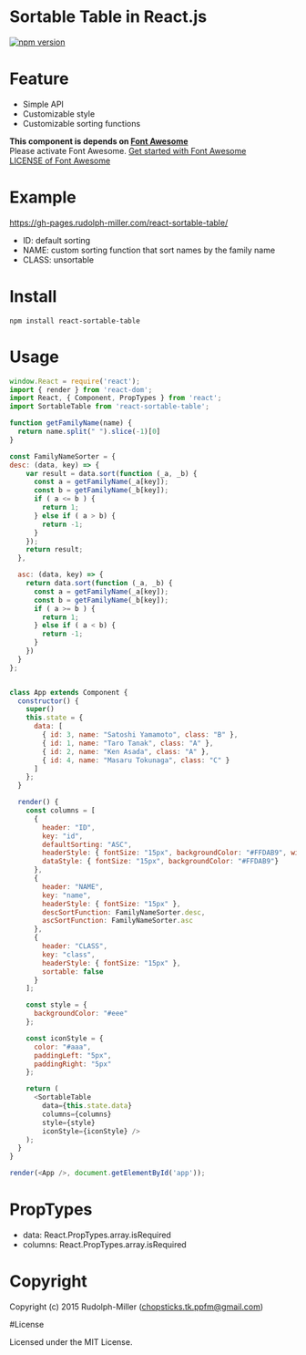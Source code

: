 # Sortable Table in React.js

[![npm version](https://badge.fury.io/js/react-sortable-table.svg)](http://badge.fury.io/js/react-sortable-table)

# Feature

- Simple API
- Customizable style
- Customizable sorting functions

__This component is depends on [Font Awesome](http://fortawesome.github.io/Font-Awesome/)__  
Please activate Font Awesome. [Get started with Font Awesome](http://fortawesome.github.io/Font-Awesome/get-started/)    
[LICENSE of Font Awesome](http://fortawesome.github.io/Font-Awesome/license/)

# Example

https://gh-pages.rudolph-miller.com/react-sortable-table/
- ID: default sorting
- NAME: custom sorting function that sort names by the family name
- CLASS: unsortable

# Install

```
npm install react-sortable-table
```

# Usage

```js
window.React = require('react');
import { render } from 'react-dom';
import React, { Component, PropTypes } from 'react';
import SortableTable from 'react-sortable-table';

function getFamilyName(name) {
  return name.split(" ").slice(-1)[0]
}

const FamilyNameSorter = {
desc: (data, key) => {
    var result = data.sort(function (_a, _b) {
      const a = getFamilyName(_a[key]);
      const b = getFamilyName(_b[key]);
      if ( a <= b ) {
        return 1;
      } else if ( a > b) {
        return -1;
      }
    });
    return result;
  },

  asc: (data, key) => {
    return data.sort(function (_a, _b) {
      const a = getFamilyName(_a[key]);
      const b = getFamilyName(_b[key]);
      if ( a >= b ) {
        return 1;
      } else if ( a < b) {
        return -1;
      }
    })
  }
};


class App extends Component {
  constructor() {
    super()
    this.state = {
      data: [
        { id: 3, name: "Satoshi Yamamoto", class: "B" },
        { id: 1, name: "Taro Tanak", class: "A" },
        { id: 2, name: "Ken Asada", class: "A" },
        { id: 4, name: "Masaru Tokunaga", class: "C" }
      ]
    };
  }

  render() {
    const columns = [
      {
        header: "ID",
        key: "id",
        defaultSorting: "ASC",
        headerStyle: { fontSize: "15px", backgroundColor: "#FFDAB9", width: "100px" },
        dataStyle: { fontSize: "15px", backgroundColor: "#FFDAB9"}
      },
      {
        header: "NAME",
        key: "name",
        headerStyle: { fontSize: "15px" },
        descSortFunction: FamilyNameSorter.desc,
        ascSortFunction: FamilyNameSorter.asc
      },
      {
        header: "CLASS",
        key: "class",
        headerStyle: { fontSize: "15px" },
        sortable: false
      }
    ];

    const style = {
      backgroundColor: "#eee"
    };

    const iconStyle = {
      color: "#aaa",
      paddingLeft: "5px",
      paddingRight: "5px"
    };

    return (
      <SortableTable
        data={this.state.data}
        columns={columns}
        style={style}
        iconStyle={iconStyle} />
    );
  }
}

render(<App />, document.getElementById('app'));
```

# PropTypes

- data: React.PropTypes.array.isRequired
- columns: React.PropTypes.array.isRequired

# Copyright

Copyright (c) 2015 Rudolph-Miller (chopsticks.tk.ppfm@gmail.com)

#License

Licensed under the MIT License.
